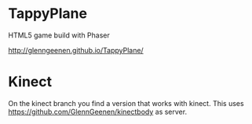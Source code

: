 # TappyPlane
HTML5 game build with Phaser

http://glenngeenen.github.io/TappyPlane/

# Kinect

On the kinect branch you find a version that works with kinect. This uses https://github.com/GlennGeenen/kinectbody as server.
